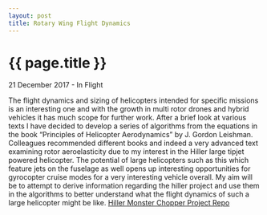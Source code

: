 ```yaml
---
layout: post
title: Rotary Wing Flight Dynamics
---
```



{{ page.title }}
================

<p class=“meta”>21 December 2017 - In Flight</p>

The flight dynamics and sizing of helicopters intended for specific missions is an interesting one and with the growth in multi rotor drones and hybrid vehicles it has much scope for further work.  After a brief look at various texts I have decided to develop a series of algorithms from the equations in the book “Principles of Helicopter Aerodynamics” by J. Gordon Leishman.  Colleagues recommended different books and indeed a very advanced text examining rotor aeroelasticity due to my interest in the Hiller large tipjet powered helicopter.   The potential of large helicopters such as this which feature jets on the fuselage as well opens up interesting opportunities for gyrocopter cruise modes for a very interesting vehicle overall.
My aim will be to attempt to derive information regarding the hiller project and use them in the algorithms to better understand what the flight dynamics of such a large helicopter might be like.
[Hiller Monster Chopper Project Repo](https://github.com/jonititan/HMC-for-Flightgear)